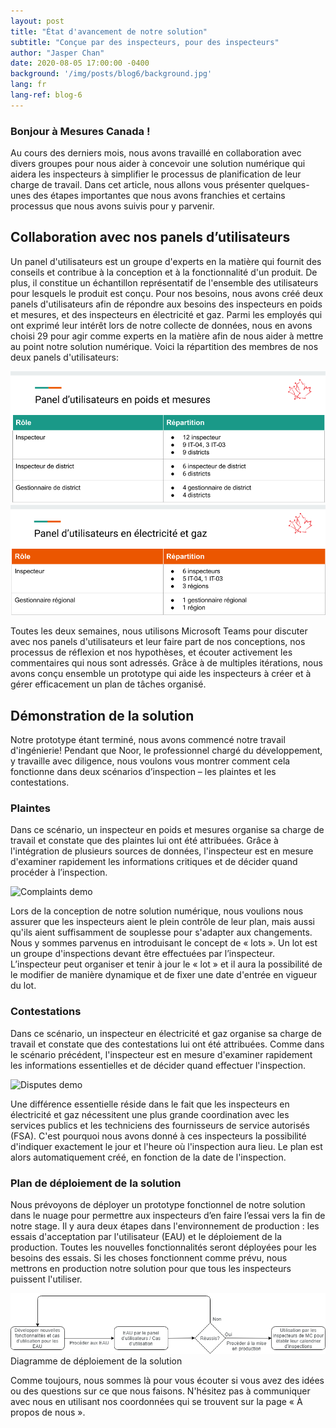 ```yaml
---
layout: post
title: "État d'avancement de notre solution"
subtitle: "Conçue par des inspecteurs, pour des inspecteurs"
author: "Jasper Chan"
date: 2020-08-05 17:00:00 -0400
background: '/img/posts/blog6/background.jpg'
lang: fr
lang-ref: blog-6
---
```


<h3>Bonjour à Mesures Canada !</h3>

<p>Au cours des derniers mois, nous avons travaillé en collaboration avec divers groupes pour nous aider à concevoir une solution numérique qui aidera les inspecteurs à simplifier le processus de planification de leur charge de travail. Dans cet article, nous allons vous présenter quelques-unes des étapes importantes que nous avons franchies et certains processus que nous avons suivis pour y parvenir.</p>

<h2 class="section-heading">Collaboration avec nos panels d’utilisateurs</h2>
<p>Un panel d'utilisateurs est un groupe d'experts en la matière qui fournit des conseils et contribue à la conception et à la fonctionnalité d'un produit. De plus, il constitue un échantillon représentatif de l'ensemble des utilisateurs pour lesquels le produit est conçu. Pour nos besoins, nous avons créé deux panels d'utilisateurs afin de répondre aux besoins des inspecteurs en poids et mesures, et des inspecteurs en électricité et gaz. Parmi les employés qui ont exprimé leur intérêt lors de notre collecte de données, nous en avons choisi 29 pour agir comme experts en la matière afin de nous aider à mettre au point notre solution numérique. Voici la répartition des membres de nos deux panels d'utilisateurs:</p>

<img class="img-fluid img_border" src="/img/posts/blog6/WMpanel_fr.png" alt="Weights and measures panel breakdown">

<img class="img-fluid img_border" src="/img/posts/blog6/EGpanel_fr.png" alt="Electricity and gas panel breakdown">

<p>Toutes les deux semaines, nous utilisons Microsoft Teams pour discuter avec nos panels d'utilisateurs et leur faire part de nos conceptions, nos processus de réflexion et nos hypothèses, et écouter activement les commentaires qui nous sont adressés. Grâce à de multiples itérations, nous avons conçu ensemble un prototype qui aide les inspecteurs à créer et à gérer efficacement un plan de tâches organisé.</p>

<h2 class="section-heading">Démonstration de la solution</h2>
<p>Notre prototype étant terminé, nous avons commencé notre travail d'ingénierie! Pendant que Noor, le professionnel chargé du développement, y travaille avec diligence, nous voulons vous montrer comment cela fonctionne dans deux scénarios d’inspection – les plaintes et les contestations.</p>

<h3 class="section-heading">Plaintes</h3>
<p>Dans ce scénario, un inspecteur en poids et mesures organise sa charge de travail et constate que des plaintes lui ont été attribuées. Grâce à l'intégration de plusieurs sources de données, l'inspecteur est en mesure d'examiner rapidement les informations critiques et de décider quand procéder à l’inspection. </p>

<img class="img-fluid img_border" src="/img/posts/blog6/complaintsdemo.gif" alt="Complaints demo">

<p>Lors de la conception de notre solution numérique, nous voulions nous assurer que les inspecteurs aient le plein contrôle de leur plan, mais aussi qu'ils aient suffisamment de souplesse pour s'adapter aux changements. Nous y sommes parvenus en introduisant le concept de « lots ». Un lot est un groupe d'inspections devant être effectuées par l’inspecteur. L’inspecteur peut organiser et tenir à jour le « lot » et il aura la possibilité de le modifier de manière dynamique et de fixer une date d'entrée en vigueur du lot.</p>

<h3 class="section-heading">Contestations</h3>
<p>Dans ce scénario, un inspecteur en électricité et gaz organise sa charge de travail et constate que des contestations lui ont été attribuées. Comme dans le scénario précédent, l'inspecteur est en mesure d'examiner rapidement les informations essentielles et de décider quand effectuer l'inspection.</p>

<img class="img-fluid img_border" src="/img/posts/blog6/disputesdemo.gif" alt="Disputes demo">

<p>Une différence essentielle réside dans le fait que les inspecteurs en électricité et gaz nécessitent une plus grande coordination avec les services publics et les techniciens des fournisseurs de service autorisés (FSA). C'est pourquoi nous avons donné à ces inspecteurs la possibilité d'indiquer exactement le jour et l'heure où l'inspection aura lieu. Le plan est alors automatiquement créé, en fonction de la date de l'inspection.</p>

<h3 class="section-heading">Plan de déploiement de la solution</h3>
<p>Nous prévoyons de déployer un prototype fonctionnel de notre solution dans le nuage pour permettre aux inspecteurs d’en faire l’essai vers la fin de notre stage. Il y aura deux étapes dans l'environnement de production : les essais d'acceptation par l'utilisateur (EAU) et le déploiement de la production. Toutes les nouvelles fonctionnalités seront déployées pour les besoins des essais. Si les choses fonctionnent comme prévu, nous mettrons en production notre solution pour que tous les inspecteurs puissent l'utiliser.</p>

<img class="img-fluid img_border" src="/img/posts/blog6/rolloutchart_fr.png" alt="Solution rollout flow">
<span class="caption text-muted">Diagramme de déploiement de la solution</span>

<p>Comme toujours, nous sommes là pour vous écouter si vous avez des idées ou des questions sur ce que nous faisons. N'hésitez pas à communiquer avec nous en utilisant nos coordonnées qui se trouvent sur la page « À propos de nous ».</p>
